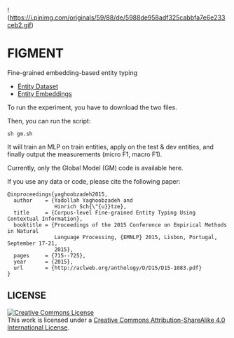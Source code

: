 !(https://i.pinimg.com/originals/59/88/de/5988de958adf325cabbfa7e6e233ceb2.gif)

# FIGMENT
Fine-grained embedding-based entity typing

<ul>
     <li><a href="http://cistern.cis.lmu.de/figment/entitydatasets.tar.gz">Entity Dataset</a></li>
     <li><a href="http://cistern.cis.lmu.de/figment/embeddings.txt">Entity Embeddings</a></li>
</ul>


To run the experiment, you have to download the two files.

Then, you can run the script:


```
sh gm.sh
```

It will train an MLP on train entities, apply on the test & dev entities, and finally output the 
measurements (micro F1, macro F1). 

Currently, only the Global Model (GM) code is available here. 


If you use any data or code, please cite the following paper:

```
@inproceedings{yaghoobzadeh2015,
  author    = {Yadollah Yaghoobzadeh and
               Hinrich Sch{\"{u}}tze},
  title     = {Corpus-level Fine-grained Entity Typing Using Contextual Information},
  booktitle = {Proceedings of the 2015 Conference on Empirical Methods in Natural
               Language Processing, {EMNLP} 2015, Lisbon, Portugal, September 17-21,
               2015},
  pages     = {715--725},
  year      = {2015},
  url       = {http://aclweb.org/anthology/D/D15/D15-1083.pdf}
}
```



## LICENSE

<a rel="license" href="http://creativecommons.org/licenses/by-sa/4.0/"><img alt="Creative Commons License" style="border-width:0" src="https://i.creativecommons.org/l/by-sa/4.0/88x31.png" /></a><br />This work is licensed under a <a rel="license" href="http://creativecommons.org/licenses/by-sa/4.0/">Creative Commons Attribution-ShareAlike 4.0 International License</a>.
